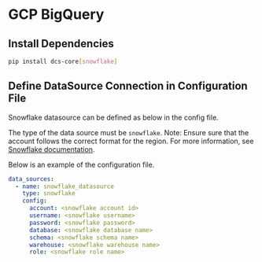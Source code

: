 # **GCP BigQuery**

## Install Dependencies
```bash
pip install dcs-core[snowflake]
```

## Define DataSource Connection in Configuration File

Snowflake datasource can be defined as below in the config file.

The type of the data source must be `snowflake`.
Note: Ensure sure that the account follows the correct format for the region. For more information, see [Snowflake documentation](https://docs.snowflake.com/en/user-guide/admin-account-identifier.html).

Below is an example of the configuration file.

```yaml
data_sources:
  - name: snowflake_datasource
    type: snowflake
    config:
      account: <snowflake account id>
      username: <snowflake username>
      password: <snowflake password>
      database: <snowflake database name>
      schema: <snowflake schema name>
      warehouse: <snowflake warehouse name>
      role: <snowflake role name>
```